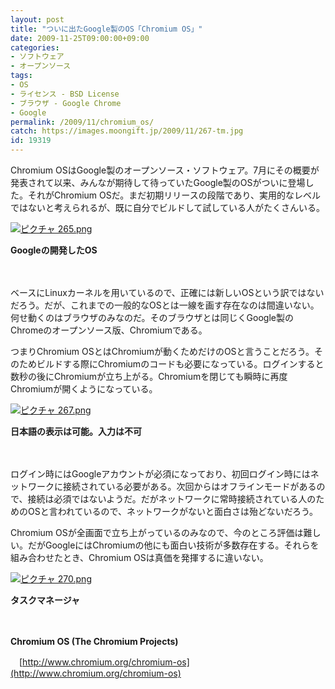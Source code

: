 ```yaml
---
layout: post
title: "ついに出たGoogle製のOS「Chromium OS」"
date: 2009-11-25T09:00:00+09:00
categories:
- ソフトウェア
- オープンソース
tags: 
- OS
- ライセンス - BSD License
- ブラウザ - Google Chrome
- Google
permalink: /2009/11/chromium_os/
catch: https://images.moongift.jp/2009/11/267-tm.jpg
id: 19319
---
```

Chromium OSはGoogle製のオープンソース・ソフトウェア。7月にその概要が発表されて以来、みんなが期待して待っていたGoogle製のOSがついに登場した。それがChromium OSだ。まだ初期リリースの段階であり、実用的なレベルではないと考えられるが、既に自分でビルドして試している人がたくさんいる。

  

[![ピクチャ 265.png](https://images.moongift.jp/2009/11/265-tm.jpg)](https://images.moongift.jp/2009/11/265.png)  
  
**Googleの開発したOS**

  

　

  

ベースにLinuxカーネルを用いているので、正確には新しいOSという訳ではないだろう。だが、これまでの一般的なOSとは一線を画す存在なのは間違いない。何せ動くのはブラウザのみなのだ。そのブラウザとは同じくGoogle製のChromeのオープンソース版、Chromiumである。

  
  
<!--more-->

つまりChromium OSとはChromiumが動くためだけのOSと言うことだろう。そのためビルドする際にChromiumのコードも必要になっている。ログインすると数秒の後にChromiumが立ち上がる。Chromiumを閉じても瞬時に再度Chromiumが開くようになっている。

  

[![ピクチャ 267.png](https://images.moongift.jp/2009/11/267-tm.jpg)](https://images.moongift.jp/2009/11/267.png)  
  
**日本語の表示は可能。入力は不可**

  

　

  

ログイン時にはGoogleアカウントが必須になっており、初回ログイン時にはネットワークに接続されている必要がある。次回からはオフラインモードがあるので、接続は必須ではないようだ。だがネットワークに常時接続されている人のためのOSと言われているので、ネットワークがないと面白さは殆どないだろう。

  

Chromium OSが全画面で立ち上がっているのみなので、今のところ評価は難しい。だがGoogleにはChromiumの他にも面白い技術が多数存在する。それらを組み合わせたとき、Chromium OSは真価を発揮するに違いない。

  

[![ピクチャ 270.png](https://images.moongift.jp/2009/11/270-tm.jpg)](https://images.moongift.jp/2009/11/270.png)  
  
**タスクマネージャ**

  

　

  

**Chromium OS (The Chromium Projects)**  
  
　[http://www.chromium.org/chromium-os](http://www.chromium.org/chromium-os)

  
